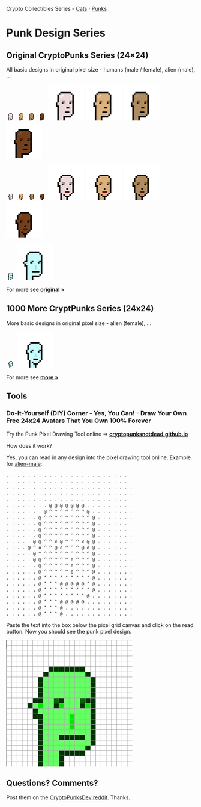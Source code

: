 Crypto Collectibles Series -
[Cats](https://github.com/cryptocopycats/design.mooncats) ·
[Punks](https://github.com/cryptopunksnotdead/design.punks)


# Punk Design Series



## Original CryptoPunks Series (24×24)


All  basic designs in original pixel size -
humans (male / female), alien (male), ...
<!-- zombie, ape -->

![](i/original_human-male_lighter.png)
![](i/original_human-male_light.png)
![](i/original_human-male_dark.png)
![](i/original_human-male_darker.png)
![](i/original_human-male_lighterx4.png)
![](i/original_human-male_lightx4.png)
![](i/original_human-male_darkx4.png)
![](i/original_human-male_darkerx4.png)


![](i/original_human-female_lighter.png)
![](i/original_human-female_light.png)
![](i/original_human-female_dark.png)
![](i/original_human-female_darker.png)
![](i/original_human-female_lighterx4.png)
![](i/original_human-female_lightx4.png)
![](i/original_human-female_darkx4.png)
![](i/original_human-female_darkerx4.png)


![](i/original_alien-male.png)
![](i/original_alien-malex4.png)


For more see [**original »**](original)


## 1000 More CryptPunks Series (24x24)

More basic designs in original pixel size -
alien (female),  ...

![](i/more_alien-female.png)
![](i/more_alien-femalex4.png)


For more see [**more »**](more)



## Tools

###  Do-It-Yourself (DIY) Corner - Yes, You Can! - Draw Your Own Free 24x24 Avatars That You Own 100% Forever

Try the Punk Pixel Drawing Tool online
=> [**cryptopunksnotdead.github.io**](https://cryptopunksnotdead.github.io/)

How does it work?

Yes, you can read in any design into the pixel drawing tool online.
Example for [alien-male](original/alien-male.txt):

```
. . . . . . . . . . . . . . . . . . . . . . . .
. . . . . . . . . . . . . . . . . . . . . . . .
. . . . . . . . . . . . . . . . . . . . . . . .
. . . . . . . . . . . . . . . . . . . . . . . .
. . . . . . . . . . . . . . . . . . . . . . . .
. . . . . . . . @ @ @ @ @ @ @ . . . . . . . . .
. . . . . . . @ ^ ^ ^ ^ ^ ^ ^ @ . . . . . . . .
. . . . . . @ ^ ^ ^ ^ ^ ^ ^ ^ ^ @ . . . . . . .
. . . . . . @ ^ ^ ^ ^ ^ ^ ^ ^ ^ @ . . . . . . .
. . . . . . @ ^ ^ ^ ^ ^ ^ ^ ^ ^ @ . . . . . . .
. . . . . . @ ^ ^ ^ ^ ^ ^ ^ ^ ^ @ . . . . . . .
. . . . . @ @ ^ ^ x @ ^ ^ ^ x @ @ . . . . . . .
. . . . @ ^ o ^ ^ @ o ^ ^ ^ @ o @ . . . . . . .
. . . . . @ ^ ^ ^ ^ ^ ^ ^ ^ ^ ^ @ . . . . . . .
. . . . . @ @ ^ ^ ^ ^ ^ o ^ ^ ^ @ . . . . . . .
. . . . . . @ ^ ^ ^ ^ ^ o ^ ^ ^ @ . . . . . . .
. . . . . . @ ^ ^ ^ ^ ^ o ^ ^ ^ @ . . . . . . .
. . . . . . @ ^ ^ ^ ^ ^ ^ ^ ^ ^ @ . . . . . . .
. . . . . . @ ^ ^ ^ @ @ @ @ @ ^ @ . . . . . . .
. . . . . . @ ^ ^ ^ ^ ^ ^ ^ ^ ^ @ . . . . . . .
. . . . . . @ ^ ^ ^ ^ ^ ^ ^ ^ @ . . . . . . . .
. . . . . . @ ^ ^ ^ @ @ @ @ @ . . . . . . . . .
. . . . . . @ ^ ^ ^ @ . . . . . . . . . . . . .
. . . . . . @ ^ ^ ^ @ . . . . . . . . . . . . .
```

Paste the text into the box below the pixel grid canvas and click on the read button.
Now you should see the punk pixel design.


![](i/pixel-alien-male.png)



## Questions? Comments?

Post them on the [CryptoPunksDev reddit](https://old.reddit.com/r/CryptoPunksDev). Thanks.